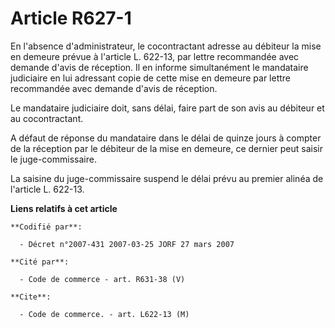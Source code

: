 # Article R627-1

En l'absence d'administrateur, le cocontractant adresse au débiteur la mise en demeure prévue à l'article L. 622-13, par
lettre recommandée avec demande d'avis de réception. Il en informe simultanément le mandataire judiciaire en lui adressant
copie de cette mise en demeure par lettre recommandée avec demande d'avis de réception.

Le mandataire judiciaire doit, sans délai, faire part de son avis au débiteur et au cocontractant.

A défaut de réponse du mandataire dans le délai de quinze jours à compter de la réception par le débiteur de la mise en
demeure, ce dernier peut saisir le juge-commissaire.

La saisine du juge-commissaire suspend le délai prévu au premier alinéa de l'article L. 622-13.

**Liens relatifs à cet article**

	**Codifié par**:

	  - Décret n°2007-431 2007-03-25 JORF 27 mars 2007

	**Cité par**:

	  - Code de commerce - art. R631-38 (V)

	**Cite**:

	  - Code de commerce. - art. L622-13 (M)
